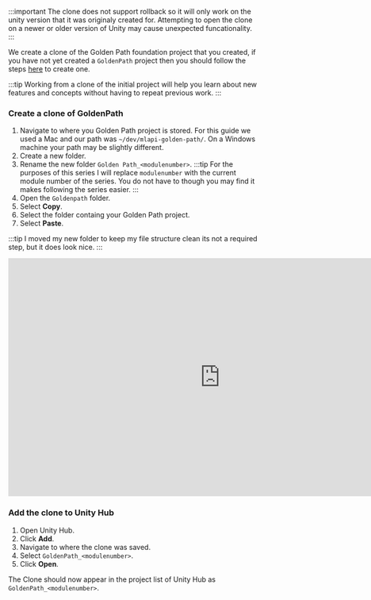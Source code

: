 
:::important
The clone does not support rollback so it will only work on the unity version that it was originaly created for. Attempting to open the clone on a newer or older version of Unity may cause unexpected funcationality.
:::

We  create a clone of the Golden Path foundation project that you created, if you have not yet created a `GoldenPath` project then you should follow the steps [here](goldenpath_foundation_module.md) to create one.

:::tip
 Working from a clone of the initial project will help you learn about new features and concepts without having to repeat  previous work.
:::
 
### Create a clone of GoldenPath

1. Navigate to where you Golden Path project is stored. For this guide we used a Mac and our path was `~/dev/mlapi-golden-path/`. On a Windows machine your path may be slightly different.
1. Create a new folder.
1. Rename the new folder  `Golden Path_<modulenumber>`. 
   :::tip
   For the purposes of this series I will replace `modulenumber`  with the current module number of the series. You do not have to though you may find it makes following the series easier.
   ::: 
1. Open the `Goldenpath` folder.
1. Select **Copy**.
1. Select the folder containg your Golden Path project.
1. Select **Paste**.

:::tip
I moved my new folder to keep my file structure clean its not a required step, but it does look nice.
:::

<iframe src="https://www.youtube.com/embed/xbJiYNx1uNg?playlist=xbJiYNx1uNg&loop=1&&autoplay=0&controls=1&showinfo=0&mute=1"   width="854px"
        height="480px" className="video-container" frameborder="0" position="relative" allow="accelerometer; autoplay; loop; playlist; clipboard-write; encrypted-media; gyroscope; picture-in-picture"  allowfullscreen=""></iframe>

### Add the clone to Unity Hub

1. Open Unity Hub.
1. Click **Add**.
1. Navigate to where the clone was saved.
1. Select `GoldenPath_<modulenumber>`.
1. Click **Open**.

The Clone should now appear in the project list of Unity Hub as `GoldenPath_<modulenumber>`.
